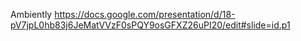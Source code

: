 Ambiently
https://docs.google.com/presentation/d/18-pV7jpL0hb83j6JeMatVVzF0sPQY9osGFXZ26uPI20/edit#slide=id.p1
